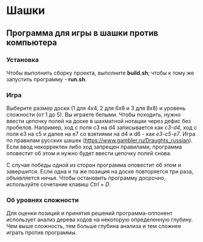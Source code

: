 # Шашки

## Программа для игры в шашки против компьютера

### Установка

Чтобы выполнить сборку проекта, выполните **build.sh**; чтобы к тому же запустить программу - **run.sh**.

### Игра

Выберите размер доски (1 для 4x4, 2 для 6x6 и 3 для 8x8) и уровень сложности (от 1 до 5). Вы играете
белыми. Чтобы походить, нужно ввести цепочку полей на доске в шахматной нотации через дефис без
пробелов. Например, ход с поля c3 на d4 записывается как _c3-d4_, ход с поля e3 на c5 и далее на e7
со взятиями на d4 и d6 - как _e3-c5-e7_. Игра по правилам русских шашек
(<a>https://www.gambler.ru/Draughts_russian</a>). Если ввод некорректен либо ход запрещен правилами,
программа оповестит об этом и нужно будет ввести цепочку полей снова.

С случае победы одной из сторон программа оповестит об этом и завершится. Если одна и та же позиция на
доске повторяется три раза, объявляется ничья. Чтобы остановить программу досрочно, используйте сочетание
клавиш _Ctrl + D_.

### Об уровнях сложности

Для оценки позиций и принятия решений программа-оппонент использует анализ дерева ходов на некоторую
определенную глубину. Чем выше сложность, тем больше глубина анализа и тем сложнее играть против
программы.